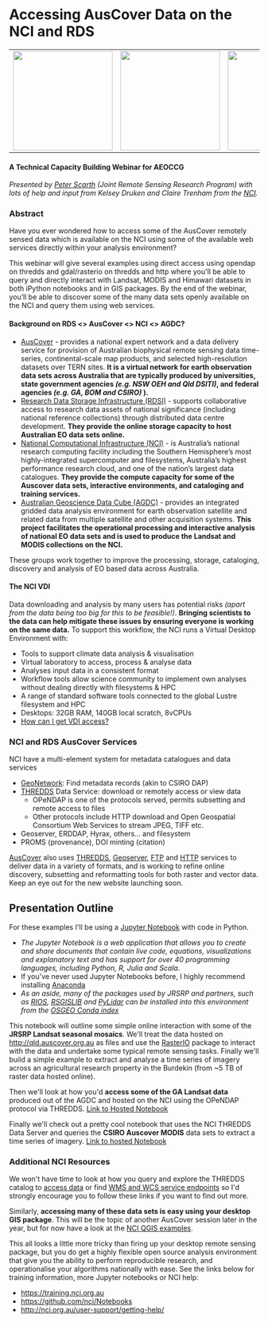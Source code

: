 # Accessing AusCover Data on the NCI and RDS <br>

<center><table>
<tr><td><img src='http://portal.tern.org.au/assets/core/img/logos/logo-auscover.png' width="200"></td>
<td><img src='https://www.wpcentral.com.au/wp-content/uploads/2013/08/nci-logo1.png' width="200"></td>
<td><img src='http://nci.org.au/wp-content/uploads/2015/05/Official-RDS-Logo-RGB.png' width="200"></td></tr>
</table></center>

#### A Technical Capacity Building Webinar for AEOCCG

_Presented by [Peter Scarth](mailto:p.scarth@uq.edu.au?subject=AEOCCG%20webinar%20information) (Joint Remote Sensing Research Program) with lots of help and input from Kelsey  Druken and Claire Trenham from the [NCI](http://nci.org.au/about-nci/contact/nci-staff-2/)._

### Abstract

Have you ever wondered how to access some of the AusCover remotely sensed data which is available on the NCI using some of the available web services directly within your analysis environment?

This webinar will give several examples using direct access using opendap on thredds and gdal/rasterio on thredds and http where you'll be able to query and directly interact with Landsat, MODIS and Himawari datasets in both  iPython notebooks and in GIS packages. By the end of the webinar, you’ll be able to discover some of the many data sets openly available  on the NCI and query them using web services.

#### Background on RDS <> AusCover <> NCI <> AGDC?
 - [AusCover](http://auscover.org.au) - provides a national expert network and a data delivery service for provision of Australian biophysical remote sensing data time-series, continental-scale map products, and selected high-resolution datasets over TERN sites. **It is a virtual network for earth observation data sets across Australia that are typically produced by universities, state government agencies _(e.g. NSW OEH and Qld DSITI)_, and federal  agencies _(e.g. GA, BOM and CSIRO)_ ).**
 - [Research Data Storage Infrastructure (RDSI)](https://www.rds.edu.au) - supports collaborative access to research data assets of national significance (including national reference collections) through distributed data centre development. **They provide the online storage capacity to host Australian EO data sets online.**
 - [National Computational Infrastructure (NCI)](http://nci.org.au/) -  is Australia’s national research computing facility including the Southern Hemisphere’s most highly-integrated supercomputer and filesystems, Australia’s highest performance research cloud, and one of the nation’s largest data catalogues. **They provide the compute capacity for some of the Auscover data sets, interactive environments, and cataloging and training services.** 
 - [Australian Geoscience Data Cube (AGDC)](http://www.datacube.org.au/) - provides an integrated gridded data analysis environment for earth observation satellite and related data from multiple satellite and other acquisition systems. **This project facilitates the operational processing and interactive  analysis of national EO data sets and is used to produce the Landsat and MODIS collections on the NCI.**

These groups work together to improve the processing, storage, cataloging, discovery and analysis of EO based data across Australia.

#### The NCI VDI
Data downloading and analysis by many users has potential risks _(apart from the data being too big for this to be feasible!)_. **Bringing scientists to the data can help mitigate these issues by ensuring everyone is working on the same data.** To support this workflow, the NCI runs a Virtual Desktop Environment with:
 - Tools to support climate data analysis & visualisation
 - Virtual laboratory to access, process & analyse data
 - Analyses input data in a consistent format 
 - Workflow tools allow science community to                                        implement own analyses without dealing directly with filesystems & HPC
 - A range of standard software tools connected to the global Lustre filesystem and HPC
 -  Desktops: 32GB RAM, 140GB local scratch, 8vCPUs
 - [How can I get VDI access?](http://nci.org.au/access/getting-access-to-the-national-facility/allocation-schemes/ )

### NCI and RDS AusCover Services

NCI have a multi-element system for metadata catalogues and data services
 - [GeoNetwork](http://geonetwork.nci.org.au/geonetwork): Find metadata records (akin to CSIRO DAP)
 - [THREDDS](http://dap.nci.org.au) Data Service: download or remotely access or view data
   - OPeNDAP is one of the protocols served, permits subsetting and remote access to files
   - Other protocols include HTTP download and Open Geospatial Consortium Web Services to stream JPEG, TIFF etc.
 - Geoserver, ERDDAP, Hyrax, others… and filesystem
 - PROMS (provenance), DOI minting (citation)

[AusCover](http://qld.auscover.org.au/public/html/index.html) also uses [THREDDS](http://qld.auscover.org.au/thredds/catalog.html),  [Geoserver](http://qld.auscover.org.au/geoserver/web/), [FTP](ftp://qld.auscover.org.au/) and [HTTP](http://qld.auscover.org.au/public/data/) services to deliver data in a variety of formats, and is working to refine online discovery,  subsetting and reformatting tools for both raster and vector data. Keep an eye out for the new website launching soon.


## Presentation Outline

For these examples I'll be using a [Jupyter Notebook](http://jupyter.org/) with code in Python.
 - _The Jupyter Notebook is a web application that allows you to create and share documents that contain live code, equations, visualizations and explanatory text and has support for over 40 programming languages, including Python, R, Julia and Scala_. 
 - If you've never used Jupyter Notebooks before, I highly recommend installing [Anaconda](https://www.continuum.io/downloads)
 - _As an aside, many of the packages used by JRSRP and partners, such as [RIOS](http://rioshome.org/), [RSGISLIB](http://www.rsgislib.org/) and [PyLidar](http://pylidar.org/) can be installed into this environment from the [OSGEO Conda index](https://conda.anaconda.org/osgeo)_

This notebook will outline some simple online interaction with some of the **JRSRP Landsat seasonal mosaics**. We'll treat the data hosted on http://qld.auscover.org.au as files and use the [RasterIO](https://www.mapbox.com/blog/rasterio-announce/) package to interact with the data and undertake some typical remote sensing tasks. Finally we'll build a simple example to extract and analyse a time series of imagery across an agricultural research property in the Burdekin (from ~5 TB of raster data hosted online).

Then we'll look at how you'd **access some of the GA Landsat data** produced out of the AGDC and hosted on the NCI using the OPeNDAP protocol via THREDDS. [Link to Hosted Notebook](https://github.com/nci/Notebooks/blob/master/Python_Examples/Python_GDAL_NetCDF.ipynb)

Finally we'll check out a pretty cool notebook that uses the NCI THREDDS Data Server and queries the **CSIRO Auscover MODIS** data sets to extract a time series of imagery. [Link to hosted Notebook](https://github.com/nci/Notebooks/blob/master/Data_Access/Using_Siphon/Python_Siphon_II.ipynb)


### Additional NCI Resources

We won't have time to look at how you query and explore the THREDDS catalog to [access data](https://github.com/nci/Notebooks/blob/master/Data_Access/Using_Thredds/THREDDS_DataAccess.ipynb) or find [WMS and WCS service endpoints](https://github.com/nci/Notebooks/blob/master/Data_Access/Using_Thredds/THREDDS_WMS_WCS.ipynb) so I'd strongly encourage you to follow these links if you want to find out more.

Similarly, **accessing many of these data sets is easy using your desktop GIS package**. This will be the topic of another AusCover session later in the year, but for now have a look at the [NCI QGIS examples](https://github.com/nci/Notebooks/tree/master/QGIS_Examples).


This all looks a little more tricky than firing up your desktop remote sensing package, but you do get a highly flexible open source analysis environment that give you the ability to perform reproducible research, and operationalise your algorithms nationally with ease.
See the links below for training information, more Jupyter notebooks or NCI help:
 - https://training.nci.org.au 
 - https://github.com/nci/Notebooks
 - http://nci.org.au/user-support/getting-help/
